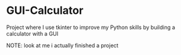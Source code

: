 # GUI-Calculator
Project where I use tkinter to improve my Python skills by building a calculator with a GUI

NOTE: look at me i actually finished a project
